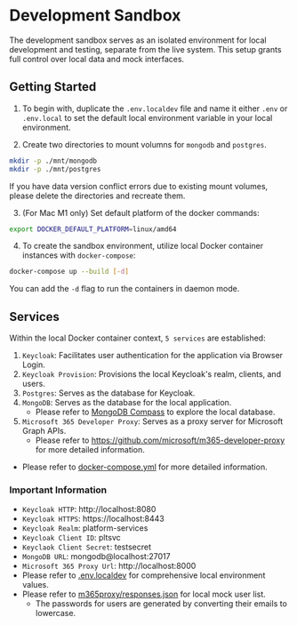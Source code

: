 # Development Sandbox

The development sandbox serves as an isolated environment for local development and testing, separate from the live system. This setup grants full control over local data and mock interfaces.

## Getting Started

1. To begin with, duplicate the `.env.localdev` file and name it either `.env` or `.env.local` to set the default local environment variable in your local environment.

2. Create two directories to mount volumns for `mongodb` and `postgres`.

```bash
mkdir -p ./mnt/mongodb
mkdir -p ./mnt/postgres
```

If you have data version conflict errors due to existing mount volumes, please delete the directories and recreate them.

3. (For Mac M1 only) Set default platform of the docker commands:

```bash
export DOCKER_DEFAULT_PLATFORM=linux/amd64
```

4. To create the sandbox environment, utilize local Docker container instances with `docker-compose`:

```bash
docker-compose up --build [-d]
```

You can add the `-d` flag to run the containers in daemon mode.

## Services

Within the local Docker container context, `5 services` are established:

1. `Keycloak`: Facilitates user authentication for the application via Browser Login.
2. `Keycloak Provision`: Provisions the local Keycloak's realm, clients, and users.
3. `Postgres`: Serves as the database for Keycloak.
4. `MongoDB`: Serves as the database for the local application.
   - Please refer to [MongoDB Compass](https://www.mongodb.com/products/tools/compass) to explore the local database.
5. `Microsoft 365 Developer Proxy`: Serves as a proxy server for Microsoft Graph APIs.
   - Please refer to https://github.com/microsoft/m365-developer-proxy for more detailed information.

- Please refer to [docker-compose.yml](./docker-compose.yml) for more detailed information.

### Important Information

- `Keycloak HTTP`: http://localhost:8080
- `Keycloak HTTPS`: https://localhost:8443
- `Keycloak Realm`: platform-services
- `Keycloak Client ID`: pltsvc
- `Keyclaok Client Secret`: testsecret
- `MongoDB URL`: mongodb@localhost:27017
- `Microsoft 365 Proxy Url`: http://localhost:8000
- Please refer to [.env.localdev](../.env.localdev) for comprehensive local environment values.
- Please refer to [m365proxy/responses.json](./m365proxy/responses.json) for local mock user list.
  - The passwords for users are generated by converting their emails to lowercase.

